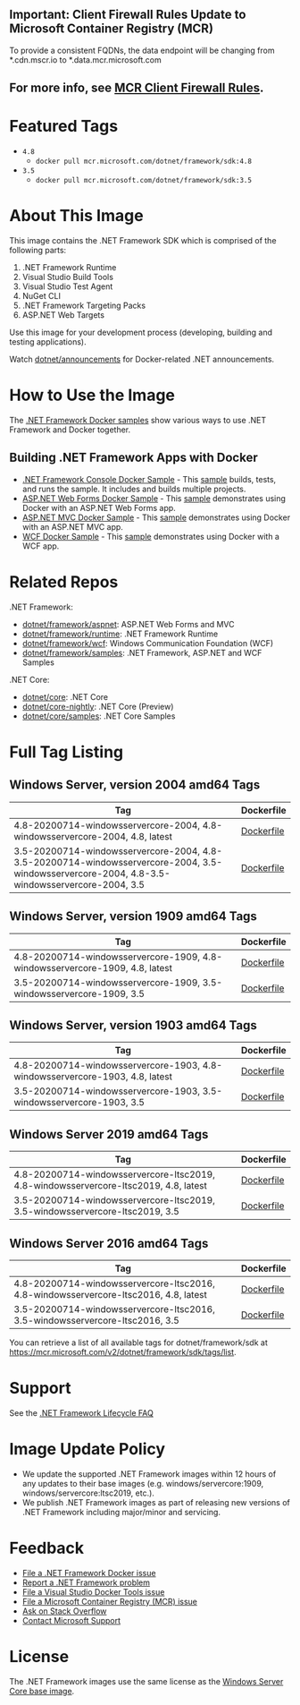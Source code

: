 ## Important: Client Firewall Rules Update to Microsoft Container Registry (MCR)

To provide a consistent FQDNs, the data endpoint will be changing from *.cdn.mscr.io to *.data.mcr.microsoft.com

For more info, see [MCR Client Firewall Rules](https://aka.ms/mcr/firewallrules).
---------------------------------------------------------------------------------

# Featured Tags

* `4.8`
  * `docker pull mcr.microsoft.com/dotnet/framework/sdk:4.8`
* `3.5`
  * `docker pull mcr.microsoft.com/dotnet/framework/sdk:3.5`

# About This Image

This image contains the .NET Framework SDK which is comprised of the following parts:

1. .NET Framework Runtime
1. Visual Studio Build Tools
1. Visual Studio Test Agent
1. NuGet CLI
1. .NET Framework Targeting Packs
1. ASP.NET Web Targets

Use this image for your development process (developing, building and testing applications).

Watch [dotnet/announcements](https://github.com/dotnet/announcements/labels/Docker) for Docker-related .NET announcements.

# How to Use the Image

The [.NET Framework Docker samples](https://github.com/microsoft/dotnet-framework-docker/blob/master/samples/README.md) show various ways to use .NET Framework and Docker together.

## Building .NET Framework Apps with Docker

* [.NET Framework Console Docker Sample](dotnetapp/README.md) - This [sample](dotnetapp/Dockerfile) builds, tests, and runs the sample. It includes and builds multiple projects.
* [ASP.NET Web Forms Docker Sample](aspnetapp/README.md) - This [sample](aspnetapp/Dockerfile) demonstrates using Docker with an ASP.NET Web Forms app.
* [ASP.NET MVC Docker Sample](aspnetmvcapp/README.md) - This [sample](aspnetmvcapp/Dockerfile) demonstrates using Docker with an ASP.NET MVC app.
* [WCF Docker Sample](wcfapp/README.md) - This [sample](wcfapp/) demonstrates using Docker with a WCF app.

# Related Repos

.NET Framework:

* [dotnet/framework/aspnet](https://hub.docker.com/_/microsoft-dotnet-framework-aspnet/): ASP.NET Web Forms and MVC
* [dotnet/framework/runtime](https://hub.docker.com/_/microsoft-dotnet-framework-runtime/): .NET Framework Runtime
* [dotnet/framework/wcf](https://hub.docker.com/_/microsoft-dotnet-framework-wcf/): Windows Communication Foundation (WCF)
* [dotnet/framework/samples](https://hub.docker.com/_/microsoft-dotnet-framework-samples/): .NET Framework, ASP.NET and WCF Samples

.NET Core:

* [dotnet/core](https://hub.docker.com/_/microsoft-dotnet-core/): .NET Core
* [dotnet/core-nightly](https://hub.docker.com/_/microsoft-dotnet-core-nightly/): .NET Core (Preview)
* [dotnet/core/samples](https://hub.docker.com/_/microsoft-dotnet-core-samples/): .NET Core Samples

# Full Tag Listing

## Windows Server, version 2004 amd64 Tags
Tag | Dockerfile
---------| ---------------
4.8-20200714-windowsservercore-2004, 4.8-windowsservercore-2004, 4.8, latest | [Dockerfile](https://github.com/microsoft/dotnet-framework-docker/blob/master/src/sdk/4.8/windowsservercore-2004/Dockerfile)
3.5-20200714-windowsservercore-2004, 4.8-3.5-20200714-windowsservercore-2004, 3.5-windowsservercore-2004, 4.8-3.5-windowsservercore-2004, 3.5 | [Dockerfile](https://github.com/microsoft/dotnet-framework-docker/blob/master/src/sdk/3.5/windowsservercore-2004/Dockerfile)

## Windows Server, version 1909 amd64 Tags
Tag | Dockerfile
---------| ---------------
4.8-20200714-windowsservercore-1909, 4.8-windowsservercore-1909, 4.8, latest | [Dockerfile](https://github.com/microsoft/dotnet-framework-docker/blob/master/src/sdk/4.8/windowsservercore-1909/Dockerfile)
3.5-20200714-windowsservercore-1909, 3.5-windowsservercore-1909, 3.5 | [Dockerfile](https://github.com/microsoft/dotnet-framework-docker/blob/master/src/sdk/3.5/windowsservercore-1909/Dockerfile)

## Windows Server, version 1903 amd64 Tags
Tag | Dockerfile
---------| ---------------
4.8-20200714-windowsservercore-1903, 4.8-windowsservercore-1903, 4.8, latest | [Dockerfile](https://github.com/microsoft/dotnet-framework-docker/blob/master/src/sdk/4.8/windowsservercore-1903/Dockerfile)
3.5-20200714-windowsservercore-1903, 3.5-windowsservercore-1903, 3.5 | [Dockerfile](https://github.com/microsoft/dotnet-framework-docker/blob/master/src/sdk/3.5/windowsservercore-1903/Dockerfile)

## Windows Server 2019 amd64 Tags
Tag | Dockerfile
---------| ---------------
4.8-20200714-windowsservercore-ltsc2019, 4.8-windowsservercore-ltsc2019, 4.8, latest | [Dockerfile](https://github.com/microsoft/dotnet-framework-docker/blob/master/src/sdk/4.8/windowsservercore-ltsc2019/Dockerfile)
3.5-20200714-windowsservercore-ltsc2019, 3.5-windowsservercore-ltsc2019, 3.5 | [Dockerfile](https://github.com/microsoft/dotnet-framework-docker/blob/master/src/sdk/3.5/windowsservercore-ltsc2019/Dockerfile)

## Windows Server 2016 amd64 Tags
Tag | Dockerfile
---------| ---------------
4.8-20200714-windowsservercore-ltsc2016, 4.8-windowsservercore-ltsc2016, 4.8, latest | [Dockerfile](https://github.com/microsoft/dotnet-framework-docker/blob/master/src/sdk/4.8/windowsservercore-ltsc2016/Dockerfile)
3.5-20200714-windowsservercore-ltsc2016, 3.5-windowsservercore-ltsc2016, 3.5 | [Dockerfile](https://github.com/microsoft/dotnet-framework-docker/blob/master/src/sdk/3.5/windowsservercore-ltsc2016/Dockerfile)

You can retrieve a list of all available tags for dotnet/framework/sdk at https://mcr.microsoft.com/v2/dotnet/framework/sdk/tags/list.

# Support

See the [.NET Framework Lifecycle FAQ](https://support.microsoft.com/help/17455/lifecycle-faq-net-framework)

# Image Update Policy

* We update the supported .NET Framework images within 12 hours of any updates to their base images (e.g. windows/servercore:1909, windows/servercore:ltsc2019, etc.).
* We publish .NET Framework images as part of releasing new versions of .NET Framework including major/minor and servicing.

# Feedback

* [File a .NET Framework Docker issue](https://github.com/microsoft/dotnet-framework-docker/issues)
* [Report a .NET Framework problem](https://developercommunity.visualstudio.com/spaces/61/index.html)
* [File a Visual Studio Docker Tools issue](https://github.com/microsoft/dockertools/issues)
* [File a Microsoft Container Registry (MCR) issue](https://github.com/microsoft/containerregistry/issues)
* [Ask on Stack Overflow](https://stackoverflow.com/questions/tagged/.net)
* [Contact Microsoft Support](https://support.microsoft.com/contactus/)

# License

The .NET Framework images use the same license as the [Windows Server Core base image](https://hub.docker.com/_/microsoft-windows-servercore/).
